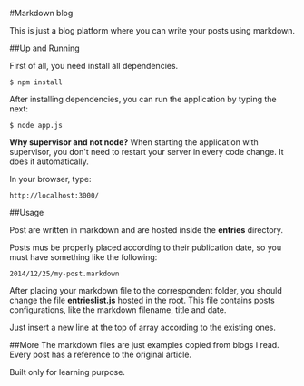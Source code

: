 #Markdown blog

This is just a blog platform where you can write your posts using markdown.

##Up and Running

First of all, you need install all dependencies.

    $ npm install

After installing dependencies, you can run the application by typing the next:
    
    $ node app.js

**Why supervisor and not node?** When starting the application with supervisor, you don't need to restart your server in every code change. It does it automatically.

In your browser, type:

    http://localhost:3000/


##Usage

Post are written in markdown and are hosted inside the **entries** directory.

Posts mus be properly placed according to their publication date, so you must have something like the following:

    2014/12/25/my-post.markdown

After placing your markdown file to the correspondent folder, you should change the file **entrieslist.js** hosted in the root. This file contains posts configurations, like the markdown filename, title and date.

Just insert a new line at the top of array according to the existing ones.

##More
The markdown files are just examples copied from blogs I read. Every post has a reference to the original article.

Built only for learning purpose.
